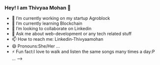 ### Hey! I am Thivyaa Mohan 👋
- 🔭 I’m currently working on my startup Agroblock
- 🌱 I’m currently learning Blockchain
- 👯 I’m looking to collaborate on Linkedin
- 💬 Ask me about web-development or any tech related stuff
- 📫 How to reach me: Linkedin-Thivyaamohan
- 😄 Pronouns:She/Her ...
- ⚡ Fun fact:I love to walk and listen the same songs many times a day:P ...
-->
